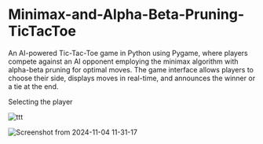 # Minimax-and-Alpha-Beta-Pruning-TicTacToe
An AI-powered Tic-Tac-Toe game in Python using Pygame, where players compete against an AI opponent employing the minimax algorithm with alpha-beta pruning for optimal moves. The game interface allows players to choose their side, displays moves in real-time, and announces the winner or a tie at the end.

Selecting the player 


![ttt](https://github.com/user-attachments/assets/0be5a353-66ce-4b7d-ac96-f9e9931ac34b)

![Screenshot from 2024-11-04 11-31-17](https://github.com/user-attachments/assets/e71bb236-d6a8-4c64-9ade-87d6682b26b1)
